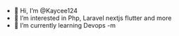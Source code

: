 - 👋 Hi, I’m @Kaycee124
- 👀 I’m interested in Php, Laravel nextjs flutter and more
- 🌱 I’m currently learning Devops
-m

<!---
Kaycee124/Kaycee124 is a ✨ special ✨ repository because its `README.md` (this file) appears on your GitHub profile.
You can click the Preview link to take a look at your changes.
--->
